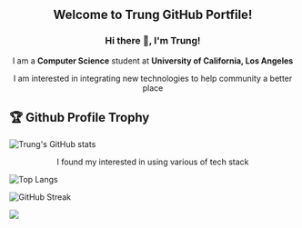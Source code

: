 <h2 align="center"> Welcome to Trung GitHub Portfile! </h2>
<h3 align="center">Hi there 👋, I'm Trung!</h3>
<p align="center">I am a <strong>Computer Science</strong> student at <strong>University of California, Los Angeles </strong> </p>
<p align="center">I am interested in integrating new technologies to help community a better place</p>

<h2>🏆 Github Profile Trophy</h2>
<!--
<img width=800 src="https://github-profile-trophy.vercel.app/?username=TrungVN9&column=9&theme=gruvbox&no-frame=true"/>
-->

![Trung's GitHub stats](https://github-readme-stats.vercel.app/api?username=TrungVN9&show_icons=true&theme=tokyonight)

<p align="center">I found my interested in using various of tech stack</p>

<p align="center">

![Top Langs](https://github-readme-stats.vercel.app/api/top-langs/?username=TrungVN9&layout=compact)

![GitHub Streak](https://github-readme-streak-stats.herokuapp.com?user=TrungVN9&theme=neon-palenight&hide_border=true)

![](https://komarev.com/ghpvc/?username=TrungVN9)
 </p>
<!--
**TrungVN9/TrungVN9** is a ✨ _special_ ✨ repository because its `README.md` (this file) appears on your GitHub profile.

Here are some ideas to get you started:

- 🔭 I’m currently working on ...
- 🌱 I’m currently learning ...
- 👯 I’m looking to collaborate on ...
- 🤔 I’m looking for help with ...
- 💬 Ask me about ...
- 📫 How to reach me: ...
- 😄 Pronouns: ...
- ⚡ Fun fact: ...
-->
